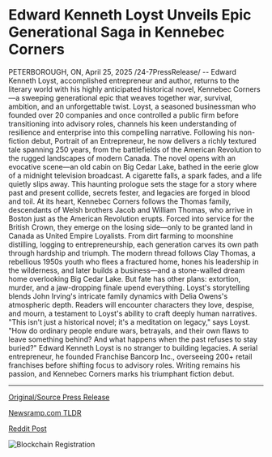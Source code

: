 # Edward Kenneth Loyst Unveils Epic Generational Saga in Kennebec Corners

PETERBOROUGH, ON, April 25, 2025 /24-7PressRelease/ -- Edward Kenneth Loyst, accomplished entrepreneur and author, returns to the literary world with his highly anticipated historical novel, Kennebec Corners—a sweeping generational epic that weaves together war, survival, ambition, and an unforgettable twist.  Loyst, a seasoned businessman who founded over 20 companies and once controlled a public firm before transitioning into advisory roles, channels his keen understanding of resilience and enterprise into this compelling narrative. Following his non-fiction debut, Portrait of an Entrepreneur, he now delivers a richly textured tale spanning 250 years, from the battlefields of the American Revolution to the rugged landscapes of modern Canada.  The novel opens with an evocative scene—an old cabin on Big Cedar Lake, bathed in the eerie glow of a midnight television broadcast. A cigarette falls, a spark fades, and a life quietly slips away. This haunting prologue sets the stage for a story where past and present collide, secrets fester, and legacies are forged in blood and toil.  At its heart, Kennebec Corners follows the Thomas family, descendants of Welsh brothers Jacob and William Thomas, who arrive in Boston just as the American Revolution erupts. Forced into service for the British Crown, they emerge on the losing side—only to be granted land in Canada as United Empire Loyalists.  From dirt farming to moonshine distilling, logging to entrepreneurship, each generation carves its own path through hardship and triumph. The modern thread follows Clay Thomas, a rebellious 1950s youth who flees a fractured home, hones his leadership in the wilderness, and later builds a business—and a stone-walled dream home overlooking Big Cedar Lake. But fate has other plans: extortion, murder, and a jaw-dropping finale upend everything.  Loyst's storytelling blends John Irving's intricate family dynamics with Delia Owens's atmospheric depth. Readers will encounter characters they love, despise, and mourn, a testament to Loyst's ability to craft deeply human narratives.  "This isn't just a historical novel; it's a meditation on legacy," says Loyst. "How do ordinary people endure wars, betrayals, and their own flaws to leave something behind? And what happens when the past refuses to stay buried?"  Edward Kenneth Loyst is no stranger to building legacies. A serial entrepreneur, he founded Franchise Bancorp Inc., overseeing 200+ retail franchises before shifting focus to advisory roles. Writing remains his passion, and Kennebec Corners marks his triumphant fiction debut. 

---

[Original/Source Press Release](https://www.24-7pressrelease.com/press-release/522146/edward-kenneth-loyst-unveils-epic-generational-saga-in-kennebec-corners)
                    

[Newsramp.com TLDR](https://newsramp.com/curated-news/entrepreneur-edward-kenneth-loyst-launches-historical-novel-kennebec-corners/d2e2a0314ba0e6c68fd4abbc01237ef9) 

 



[Reddit Post](https://www.reddit.com/r/BookNews/comments/1k7f9ob/entrepreneur_edward_kenneth_loyst_launches/) 



![Blockchain Registration](https://cdn.newsramp.app/24-7PressRelease/qrcode/254/25/boss9wvV.webp)